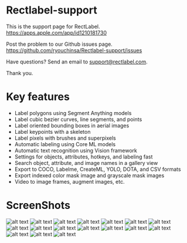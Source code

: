 # Rectlabel-support
This is the support page for RectLabel.
https://apps.apple.com/app/id1210181730

Post the problem to our Github issues page.
https://github.com/ryouchinsa/Rectlabel-support/issues

Have questions? Send an email to support@rectlabel.com.

Thank you.

# Key features
- Label polygons using Segment Anything models
- Label cubic bezier curves, line segments, and points
- Label oriented bounding boxes in aerial images
- Label keypoints with a skeleton
- Label pixels with brushes and superpixels
- Automatic labeling using Core ML models
- Automatic text recognition using Vision framework
- Settings for objects, attributes, hotkeys, and labeling fast
- Search object, attribute, and image names in a gallery view
- Export to COCO, Labelme, CreateML, YOLO, DOTA, and CSV formats
- Export indexed color mask image and grayscale mask images
- Video to image frames, augment images, etc.

# ScreenShots
![alt text](https://static.rectlabel.com/waysify_app/img/sam_polygon.jpg)
![alt text](https://static.rectlabel.com/waysify_app/img/draw_polygon.jpg)
![alt text](https://static.rectlabel.com/waysify_app/img/edit_points.jpg)
![alt text](https://static.rectlabel.com/waysify_app/img/mask.jpg)
![alt text](https://static.rectlabel.com/waysify_app/img/draw_obb.jpg?)
![alt text](https://static.rectlabel.com/waysify_app/img/keypoints.jpg)
![alt text](https://static.rectlabel.com/waysify_app/img/keypoints_pixels_coco.jpg)
![alt text](https://static.rectlabel.com/waysify_app/img/brush.jpg)
![alt text](https://static.rectlabel.com/waysify_app/img/superpixel.jpg)
![alt text](https://static.rectlabel.com/waysify_app/img/coreml.jpg)
![alt text](https://static.rectlabel.com/waysify_app/img/coreml_polygon.jpg)
![alt text](https://static.rectlabel.com/waysify_app/img/coreml_seg.jpg)
![alt text](https://static.rectlabel.com/waysify_app/img/ocr.jpg)
![alt text](https://static.rectlabel.com/waysify_app/img/objects.jpg)
![alt text](https://static.rectlabel.com/waysify_app/img/search.jpg)
![alt text](https://static.rectlabel.com/waysify_app/img/video_to_frames.jpg)
![alt text](https://static.rectlabel.com/waysify_app/img/augment.jpg?)
